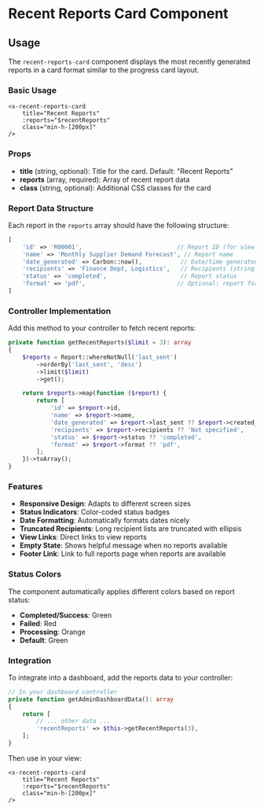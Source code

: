 # Recent Reports Card Component

## Usage

The `recent-reports-card` component displays the most recently generated reports in a card format similar to the progress card layout.

### Basic Usage

```blade
<x-recent-reports-card
    title="Recent Reports"
    :reports="$recentReports"
    class="min-h-[200px]" 
/>
```

### Props

- **title** (string, optional): Title for the card. Default: "Recent Reports"
- **reports** (array, required): Array of recent report data
- **class** (string, optional): Additional CSS classes for the card

### Report Data Structure

Each report in the `reports` array should have the following structure:

```php
[
    'id' => 'R00001',                           // Report ID (for view link)
    'name' => 'Monthly Supplier Demand Forecast', // Report name
    'date_generated' => Carbon::now(),           // Date/time generated
    'recipients' => 'Finance Dept, Logistics',   // Recipients (string or array)
    'status' => 'completed',                     // Report status
    'format' => 'pdf',                          // Optional: report format
]
```

### Controller Implementation

Add this method to your controller to fetch recent reports:

```php
private function getRecentReports($limit = 3): array
{
    $reports = Report::whereNotNull('last_sent')
        ->orderBy('last_sent', 'desc')
        ->limit($limit)
        ->get();

    return $reports->map(function ($report) {
        return [
            'id' => $report->id,
            'name' => $report->name,
            'date_generated' => $report->last_sent ?? $report->created_at,
            'recipients' => $report->recipients ?? 'Not specified',
            'status' => $report->status ?? 'completed',
            'format' => $report->format ?? 'pdf',
        ];
    })->toArray();
}
```

### Features

- **Responsive Design**: Adapts to different screen sizes
- **Status Indicators**: Color-coded status badges
- **Date Formatting**: Automatically formats dates nicely
- **Truncated Recipients**: Long recipient lists are truncated with ellipsis
- **View Links**: Direct links to view reports
- **Empty State**: Shows helpful message when no reports available
- **Footer Link**: Link to full reports page when reports are available

### Status Colors

The component automatically applies different colors based on report status:

- **Completed/Success**: Green
- **Failed**: Red  
- **Processing**: Orange
- **Default**: Green

### Integration

To integrate into a dashboard, add the reports data to your controller:

```php
// In your dashboard controller
private function getAdminDashboardData(): array
{
    return [
        // ... other data ...
        'recentReports' => $this->getRecentReports(3),
    ];
}
```

Then use in your view:

```blade
<x-recent-reports-card
    title="Recent Reports"
    :reports="$recentReports"
    class="min-h-[200px]" 
/>
```
